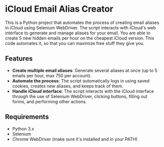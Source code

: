 # iCloud Email Alias Creator

This is a Python project that automates the process of creating email aliases in iCloud using Selenium WebDriver. The script interacts with iCloud's web interface to generate and manage aliases for your email.
You are able to create 5 new hidden emails per hour on the cheapest iCloud version. This code automates it, so that you can maximize free stuff they give you.

## Features

- **Create multiple email aliases**: Generate several aliases at once (up to 5 emails per hour, max 750 per account).
- **Automate the process**: The script automatically logs in using saved cookies, creates new aliases, and keeps track of them.
- **Handle iCloud interface**: The script interacts with the iCloud interface through the use of Selenium WebDriver, clicking buttons, filling out forms, and performing other actions.

## Requirements

- Python 3.x
- Selenium
- Chrome WebDriver (make sure it's installed and in your PATH)
